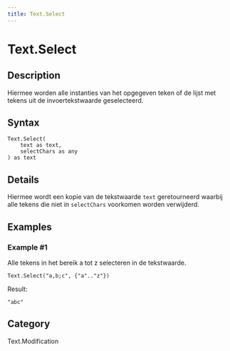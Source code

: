 ```yaml
---
title: Text.Select
---
```


# Text.Select


## Description

Hiermee worden alle instanties van het opgegeven teken of de lijst met tekens uit de invoertekstwaarde geselecteerd.


## Syntax

```powerquery
Text.Select(
    text as text,
    selectChars as any
) as text
```


## Details

Hiermee wordt een kopie van de tekstwaarde <code>text</code> geretourneerd waarbij alle tekens die niet in <code>selectChars</code> voorkomen worden verwijderd.  


## Examples

### Example #1 
Alle tekens in het bereik a tot z selecteren in de tekstwaarde.
```powerquery
Text.Select("a,b;c", {"a".."z"})
```

Result: 
```powerquery
"abc"
```




## Category
Text.Modification
